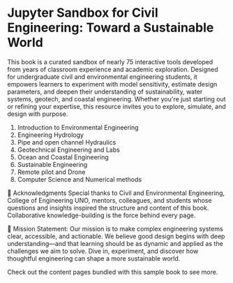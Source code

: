 # Jupyter Sandbox for Civil Engineering: Toward a Sustainable World

This book is a curated sandbox of nearly 75 interactive tools developed from years of classroom experience and academic exploration. Designed for undergraduate civil and environmental engineering students, it empowers learners to experiment with model sensitivity, estimate design parameters, and deepen their understanding of sustainability, water systems, geotech, and coastal engineering. Whether you're just starting out or refining your expertise, this resource invites you to explore, simulate, and design with purpose.

1. Introduction to Environmental Engineering
2. Engineering Hydrology
3. Pipe and open channel Hydraulics
4. Geotechnical Engineering and Labs
5. Ocean and Coastal Engineering
6. Sustainable Engineering
7. Remote pilot and Drone
8. Computer Science and Numerical methods

🙌 Acknowledgments Special thanks to Civil and Environmental Engineering, College of Engineering UNO, mentors, colleagues, and students whose questions and insights inspired the structure and content of this book. Collaborative knowledge-building is the force behind every page.

🎯 Mission Statement: Our mission is to make complex engineering systems clear, accessible, and actionable. We believe good design begins with deep understanding—and that learning should be as dynamic and applied as the challenges we aim to solve. Dive in, experiment, and discover how thoughtful engineering can shape a more sustainable world.


Check out the content pages bundled with this sample book to see more.

```{tableofcontents}
```

```{biblography}
```